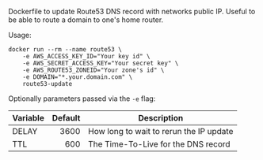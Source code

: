 Dockerfile to update Route53 DNS record with networks public IP. Useful to be
able to route a domain to one's home router.

Usage:

    docker run --rm --name route53 \
        -e AWS_ACCESS_KEY_ID="Your key id" \
        -e AWS_SECRET_ACCESS_KEY="Your secret key" \
        -e AWS_ROUTE53_ZONEID="Your zone's id" \
        -e DOMAIN="*.your.domain.com" \
        route53-update

Optionally parameters passed via the `-e` flag:

| Variable | Default | Description                             |
| -------- |--------:| ----------------------------------------|
| DELAY    | 3600    | How long to wait to rerun the IP update |
| TTL      | 600     | The Time-To-Live for the DNS record     | 
